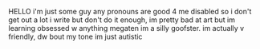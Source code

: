HELLO
i'm just some guy
any pronouns are good 4 me
disabled so i don't get out a lot
i write but don't do it enough, im pretty bad at art but im learning
obsessed w anything megaten
im a silly goofster. im actually v friendly, dw bout my tone im just autistic
<!---
hugelewis/hugelewis is a ✨ special ✨ repository because its `README.md` (this file) appears on your GitHub profile.
You can click the Preview link to take a look at your changes.
--->
